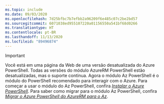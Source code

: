 ```yaml
---
ms.topic: include
ms.date: 09/03/2020
ms.openlocfilehash: 7d25bfbc7b7efbb2a96209f6e485c07c2be2bd57
ms.sourcegitcommit: 6071038ed955107220a01156550a541bf68d0266
ms.translationtype: HT
ms.contentlocale: pt-BR
ms.lasthandoff: 11/13/2020
ms.locfileid: "89496874"
---
```

> [!IMPORTANT]
> Você está em uma página da Web de uma versão desatualizada do Azure PowerShell. Todas as versões do módulo AzureRM PowerShell estão desatualizadas, mas o suporte continua. Agora o módulo Az PowerShell é o módulo do PowerShell recomendado para interagir com o Azure. Para começar a usar o módulo do Az PowerShell, confira [_Instalar o Azure PowerShell_](https://docs.microsoft.com/powershell/azure/install-az-ps). Para saber como migrar para o módulo Az PowerShell, confira [_Migrar o Azure PowerShell do AzureRM para o Az_](https://aka.ms/azpsmigrate).
